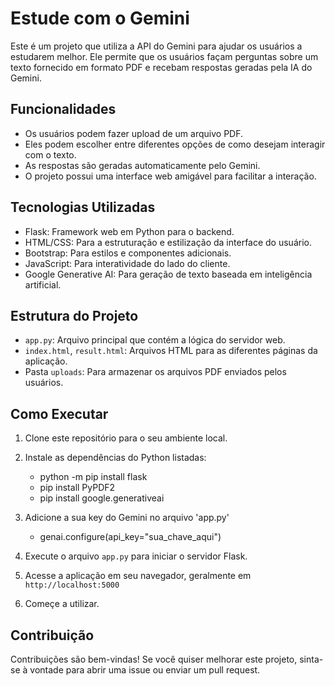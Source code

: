 # Estude com o Gemini

Este é um projeto que utiliza a API do Gemini para ajudar os usuários a estudarem melhor. Ele permite que os usuários façam perguntas sobre um texto fornecido em formato PDF e recebam respostas geradas pela IA do Gemini.

## Funcionalidades

- Os usuários podem fazer upload de um arquivo PDF.
- Eles podem escolher entre diferentes opções de como desejam interagir com o texto.
- As respostas são geradas automaticamente pelo Gemini.
- O projeto possui uma interface web amigável para facilitar a interação.

## Tecnologias Utilizadas

- Flask: Framework web em Python para o backend.
- HTML/CSS: Para a estruturação e estilização da interface do usuário.
- Bootstrap: Para estilos e componentes adicionais.
- JavaScript: Para interatividade do lado do cliente.
- Google Generative AI: Para geração de texto baseada em inteligência artificial.

## Estrutura do Projeto

- `app.py`: Arquivo principal que contém a lógica do servidor web.
- `index.html`, `result.html`: Arquivos HTML para as diferentes páginas da aplicação.
- Pasta `uploads`: Para armazenar os arquivos PDF enviados pelos usuários.

## Como Executar

1. Clone este repositório para o seu ambiente local.
2. Instale as dependências do Python listadas:
    - python -m pip install flask
    - pip install PyPDF2
    - pip install google.generativeai

3. Adicione a sua key do Gemini no arquivo 'app.py'
    - genai.configure(api_key="sua_chave_aqui")
3. Execute o arquivo `app.py` para iniciar o servidor Flask.
4. Acesse a aplicação em seu navegador, geralmente em `http://localhost:5000`
5. Começe a utilizar.

## Contribuição

Contribuições são bem-vindas! Se você quiser melhorar este projeto, sinta-se à vontade para abrir uma issue ou enviar um pull request.